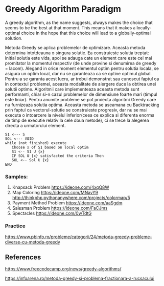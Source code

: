 # Greedy Algorithm Paradigm
A greedy algorithm, as the name suggests, always makes the choice that seems to be the best at that moment. This means that it makes a locally-optimal choice in the hope that this choice will lead to a globally-optimal solution.


Metoda Greedy se aplica problemelor de optimizare. Aceasta metoda determina intotdeauna o singura solutie. Ea construieste solutia treptat: initial solutia este vida, apoi se adauga cate un element care este cel mai promitator la momentul respectiv (de unde provine si denumirea de greedy = lacom). Alegand in orice moment elementul optim pentru solutia locala, se asigura un optim local, dar nu se garanteaza ca se optine optimul global. Pentru a se garanta acest lucru, ar trebui demonstrat sau cunoscut faptul ca in contextul problemei, aceasta modalitate de alergere duce la obtirea unei solutii optime. Algoritmii care implementeaza aceasta metoda sunt performanti, chiar si-n cazul problemelor de dimensiune foarte mari (timpul este liniar). Pentru anumite probleme se pot proiecta algoritmi Greedy care nu furnizeaza solutia optima. Aceasta metoda se aseamana cu Backtracking prin faptul ca vectorul-solutie se construieste progresiv, dar nu se mai executa o intoarcere la nivelul inferior(ceea ce explica si diferenta enorma de timp de executie relativ la cele doua metode), ci se trece la alegerea directa a urmatorului element.

```
S1 <--- S
SOL <--- VOID
while (not finished) execute
   Choose x of S1 based on local optim
   S1 <-- S1 U {x}
   IF SOL U {x} satisfacted the criteria Then
   SOL <-- Sol U {x}
END
```

### Samples:

1. Knapsack Problem https://ideone.com/4xqQ8W
2. Map Coloring https://ideone.com/MNavY9 http://thinkphp.pythonanywhere.com/projects/colormap/5
3. Payment Method Problem https://ideone.com/aaSgdm
4. Salesman Problem https://ideone.com/FaCJms
5. Spectacles https://ideone.com/0wTdtG
 
### Practice

https://www.pbinfo.ro/probleme/categorii/24/metoda-greedy-probleme-diverse-cu-metoda-greedy

## References

https://www.freecodecamp.org/news/greedy-algorithms/


https://infoarena.ro/metoda-greedy-si-problema-fractionara-a-rucsacului
